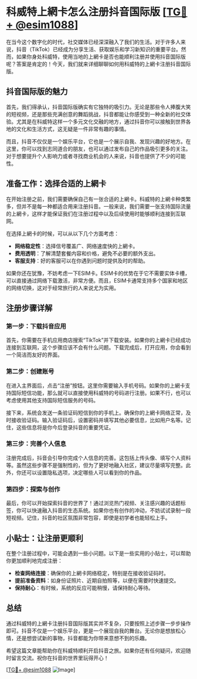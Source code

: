 # 科威特上網卡怎么注册抖音国际版 [[TG💪+ @esim1088](https://t.me/s/esim1088)]

在当今这个数字化的时代，社交媒体已经深深融入了我们的生活。对于许多人来说，抖音（TikTok）已经成为分享生活、获取娱乐和学习新知识的重要平台。然而，如果你身处科威特，使用当地的上網卡是否也能顺利注册并使用抖音国际版呢？答案是肯定的！今天，我们就来详细聊聊如何用科威特的上網卡注册抖音国际版。

## 抖音国际版的魅力

首先，我们得承认，抖音国际版确实有它独特的吸引力。无论是那些令人捧腹大笑的短视频，还是那些充满创意的舞蹈挑战，抖音都能让你感受到一种全新的社交体验。尤其是在科威特这样一个多元文化交融的地方，通过抖音你可以接触到世界各地的文化和生活方式，这无疑是一件非常有趣的事情。

而且，抖音不仅仅是一个娱乐平台，它也是一个展示自我、发现兴趣的好地方。在这里，你可以找到志同道合的朋友，也可以通过发布自己的作品吸引更多的关注。对于想要提升个人影响力或者寻找商业机会的人来说，抖音也提供了不少的可能性。

## 准备工作：选择合适的上網卡

在开始注册之前，我们需要确保自己有一张合适的上網卡。科威特的上網卡种类繁多，但并不是每一种都适合用来注册抖音。一般来说，我们需要一张支持国际流量的上網卡，这样才能保证我们在注册过程中以及后续使用时能够顺利连接到互联网。

在选择上網卡的时候，可以从以下几个方面考虑：

- **网络稳定性**：选择信号覆盖广、网络速度快的上網卡。
- **费用透明**：了解清楚套餐内容和价格，避免不必要的额外支出。
- **客服支持**：好的客服可以在你遇到问题时提供及时的帮助。

如果你还在犹豫，不妨考虑一下ESIM卡。ESIM卡的优势在于它不需要实体卡槽，可以直接通过网络下载激活，非常方便。而且，ESIM卡通常支持多个国家和地区的网络切换，这对于经常旅行的人来说尤为实用。

## 注册步骤详解

### 第一步：下载抖音应用

首先，你需要在手机应用商店搜索“TikTok”并下载安装。如果你的上網卡已经成功连接到互联网，这个步骤应该不会有什么问题。下载完成后，打开应用，你会看到一个简洁而友好的界面。

### 第二步：创建账号

在进入主界面后，点击“注册”按钮。这里你需要输入手机号码。如果你的上網卡支持国际短信功能，那么就可以直接使用科威特的号码进行注册。如果不行，也可以考虑使用其他支持国际短信服务的号码。

接下来，系统会发送一条验证码短信到你的手机上。确保你的上網卡网络正常，及时接收验证码。输入验证码后，设置密码并填写其他必要信息，比如用户名等。记住，这些信息将是你今后登录抖音的重要凭证。

### 第三步：完善个人信息

注册完成后，抖音会引导你完成个人信息的完善。这包括上传头像、填写个人资料等。虽然这些步骤不是强制性的，但为了更好地融入社区，建议尽量填写完整。此外，你还可以设置隐私选项，决定哪些人可以看到你的作品。

### 第四步：探索与创作

最后，你可以开始探索抖音的世界了！通过浏览热门视频、关注感兴趣的话题标签，你可以快速融入抖音的生态系统。如果你也有创作的冲动，不妨试试录制一段短视频。记住，抖音的社区氛围非常包容，即使是初学者也能轻松上手。

## 小贴士：让注册更顺利

在整个注册过程中，可能会遇到一些小问题。以下是一些实用的小贴士，可以帮助你更加顺利地完成注册：

- **检查网络连接**：确保你的上網卡网络稳定，特别是在接收验证码时。
- **提前准备资料**：如身份证照片、近期自拍照等，以便在需要时快速提交。
- **保持耐心**：有时候，系统的反应可能稍慢，请保持耐心等待。

## 总结

通过科威特的上網卡注册抖音国际版其实并不复杂，只要按照上述步骤一步步操作即可。抖音不仅是一个娱乐平台，更是一个展现自我的舞台。无论你是想放松心情，还是想尝试新的事物，抖音都能为你带来意想不到的乐趣。

希望这篇文章能帮助你在科威特顺利开启抖音之旅。如果你还有任何疑问，欢迎随时留言交流。祝你在抖音的世界里玩得开心！

[[TG💪+ @esim1088](https://t.me/s/esim1088) ![Image](https://i.postimg.cc/4NQfJmqS/Snipaste-2025-05-13-00-14-12.png)]